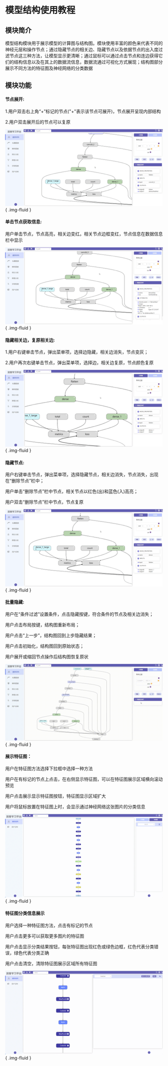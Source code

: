 # 模型结构使用教程
## 模块简介
模型结构模块用于展示模型的计算图与结构图。模块使用丰富的颜色来代表不同的神经元层和操作节点；通过隐藏节点的相关边、隐藏节点以及依据节点的出入度过滤节点这三种方法，让模型显示更清晰；通过鼠标可以通过点击节点和连边获得它们的结构信息以及在其上的数据流信息，数据流通过可视化方式展现；结构图部分展示不同方法的特征图及神经网络的分类数据

## 模块功能

#### 节点展开:

1.用户双击右上角“+”标记的节点("+"表示该节点可展开)，节点展开呈现内部结构

2.用户双击展开后的节点可以复原

![](./images/graph/expand.gif){ .img-fluid }

#### 单击节点获取信息:

用户单击节点，节点高亮，相关边变红。相关节点边框变红，节点信息在数据信息栏中显示

![](./images/graph/click.gif){ .img-fluid }

#### 隐藏相关边，复原相关边:

1.用户右键单击节点，弹出菜单项，选择边隐藏，相关边消失，节点变灰；

2.用户再次右键单击节点，弹出菜单项，选择边，相关边复原，节点颜色复原

![](./images/graph/edgeHidde.gif){ .img-fluid }

#### 隐藏节点:

用户右键单击节点，弹出菜单项，选择隐藏节点，相关边消失，节点消失，出现在“删除节点”栏中；

用户单击“删除节点”栏中节点，相关节点以红色(出)和蓝色(入)高亮；

用户双击“删除节点”栏中节点，节点复原

![](./images/graph/nodeHidde.gif){ .img-fluid }

#### 批量隐藏:

用户在“条件过滤”设置条件，点击隐藏按键，符合条件的节点及相关边消失；

用户点击布局按键，结构图重新布局；

用户点击“上一步”，结构图回到上步隐藏结果；

用户点击初始化，结构图回到原始状态；

用户展开或缩回节点操作后结构图恢复原状

![](./images/graph/condition.gif){ .img-fluid }

#### 展示特征图：

用户在特征图方法选择下拉框中选择一种方法

用户在有标记的节点上点击，在右侧显示特征图，可以在特征图展示区域横向滚动预览

用户点击展示显示特征图按钮，特征图显示区域扩大

用户将鼠标放置在特征图上时，会显示通过神经网络这张图片的分类信息

![](./images/graph/structGraph-1.gif){ .img-fluid }

#### 特征图分类信息展示

用户选择一种特征图方法，点击有标记的节点

用户点击更多可以获取更多图片的特征图

用户点击显示分类结果按钮，每张特征图出现红色或绿色边框，红色代表分类错误，绿色代表分类正确

用户点击清空，清除特征图展示区域所有特征图

![](./images/graph/structGraph-2.gif){ .img-fluid }